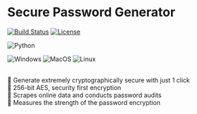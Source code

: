 # Secure Password Generator
[![Build Status](https://img.shields.io/github/workflow/status/2factorauth/twofactorauth/Jekyll%20Tests?style=for-the-badge)](https://github.com/2factorauth/twofactorauth/actions)
[![License](https://img.shields.io/badge/license-mit-9A0F2D.svg?style=for-the-badge)](/LICENSE)

![Python](https://img.shields.io/badge/python-3670A0?style=flat-square&logo=python&logoColor=ffdd54)

![Windows](https://img.shields.io/badge/Windows-0078D6?style=flat-square&logo=windows&logoColor=white) ![MacOS](https://img.shields.io/badge/MacOS-%23000000.svg?style=flat-square&logo=apple&logoColor=white) ![Linux](https://img.shields.io/badge/Linux-FCC624?style=flat-square&logo=linux&logoColor=black) 

<br>🔑 Generate extremely cryptographically secure with just 1 click 
<br>🔑 256-bit AES, security first encryption
<br>🔑 Scrapes online data and conducts password audits 
<br>🔑 Measures the strength of the password encryption

